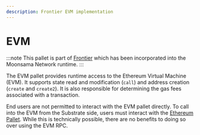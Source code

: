 ```yaml
---
description: Frontier EVM implementation
---
```


# EVM

:::note
This pallet is part of [Frontier](https://paritytech.github.io/frontier/) which has been incorporated into the 
Moonsama Network runtime.
:::

The EVM pallet provides runtime access to the Ethereum Virtual Machine (EVM). It supports state read and modification 
(`call`) and address creation (`create` and `create2`). It is also responsible for determining the gas fees
associated with a transaction.

End users are not permitted to interact with the EVM pallet directly. To call into the EVM from the Substrate side,
users must interact with the [Ethereum Pallet](./ethereum). While this is technically possible, there are no benefits 
to doing so over using the EVM RPC.
